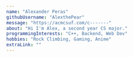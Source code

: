 ```yaml
---
name: "Alexander Peras"
githubUsername: "AlexthePear"
message: "https://acmcsuf.com/c-------"
about: "Hi I'm Alex, a second year CS major."
programmingInterests: "C++, Backend, Web Dev"
hobbies: "Rock Climbing, Gaming, Anime"
extraLink: ""
---
```

